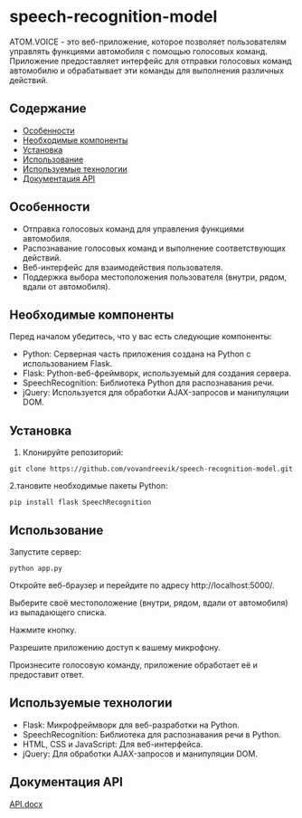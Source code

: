 # speech-recognition-model

ATOM.VOICE - это веб-приложение, которое позволяет пользователям управлять функциями автомобиля с помощью голосовых команд. Приложение предоставляет интерфейс для отправки голосовых команд автомобилю и обрабатывает эти команды для выполнения различных действий.

## Содержание

- [Особенности](#особенности)
- [Необходимые компоненты](#необходимые-компоненты)
- [Установка](#установка)
- [Использование](#использование)
- [Используемые технологии](#используемые-технологии)
- [Документация API](#api)

## Особенности

- Отправка голосовых команд для управления функциями автомобиля.
- Распознавание голосовых команд и выполнение соответствующих действий.
- Веб-интерфейс для взаимодействия пользователя.
- Поддержка выбора местоположения пользователя (внутри, рядом, вдали от автомобиля).

## Необходимые компоненты

Перед началом убедитесь, что у вас есть следующие компоненты:

- Python: Серверная часть приложения создана на Python с использованием Flask.
- Flask: Python-веб-фреймворк, используемый для создания сервера.
- SpeechRecognition: Библиотека Python для распознавания речи.
- jQuery: Используется для обработки AJAX-запросов и манипуляции DOM.

## Установка

1. Клонируйте репозиторий:

```
git clone https://github.com/vovandreevik/speech-recognition-model.git
```

2.тановите необходимые пакеты Python:
```
pip install flask SpeechRecognition
```

## Использование
Запустите сервер:
```
python app.py
```
Откройте веб-браузер и перейдите по адресу http://localhost:5000/.

Выберите своё местоположение (внутри, рядом, вдали от автомобиля) из выпадающего списка.

Нажмите кнопку.

Разрешите приложению доступ к вашему микрофону.

Произнесите голосовую команду, приложение обработает её и предоставит ответ.

## Используемые технологии
- Flask: Микрофреймворк для веб-разработки на Python.
- SpeechRecognition: Библиотека для распознавания речи в Python.
- HTML, CSS и JavaScript: Для веб-интерфейса.
- jQuery: Для обработки AJAX-запросов и манипуляции DOM.

## Документация API 

[API.docx](https://github.com/vovandreevik/speech-recognition-model/files/12882927/API.docx)

